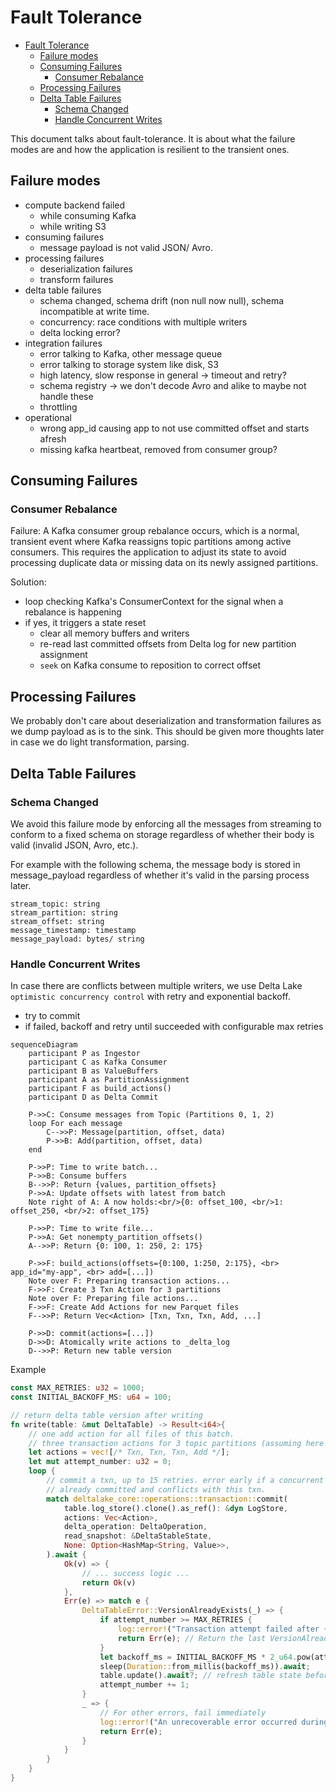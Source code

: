 # Fault Tolerance

<!-- TOC -->
* [Fault Tolerance](#fault-tolerance)
  * [Failure modes](#failure-modes)
  * [Consuming Failures](#consuming-failures)
    * [Consumer Rebalance](#consumer-rebalance)
  * [Processing Failures](#processing-failures)
  * [Delta Table Failures](#delta-table-failures)
    * [Schema Changed](#schema-changed)
    * [Handle Concurrent Writes](#handle-concurrent-writes)
<!-- TOC -->

This document talks about fault-tolerance. It is about what the failure modes are and how the application is resilient to the transient ones.

## Failure modes
- compute backend failed
    - while consuming Kafka
    - while writing S3
- consuming failures
  - message payload is not valid JSON/ Avro.
- processing failures
    - deserialization failures
    - transform failures
- delta table failures
  - schema changed, schema drift (non null now null), schema incompatible at write time.
  - concurrency: race conditions with multiple writers
  - delta locking error?
- integration failures
  - error talking to Kafka, other message queue
  - error talking to storage system like disk, S3
  - high latency, slow response in general -> timeout and retry?
  - schema registry -> we don't decode Avro and alike to maybe not handle these
  - throttling
- operational
  - wrong app_id causing app to not use committed offset and starts afresh
  - missing kafka heartbeat, removed from consumer group?

## Consuming Failures

### Consumer Rebalance
Failure: A Kafka consumer group rebalance occurs, which is a normal, transient event where Kafka reassigns topic partitions among active consumers. This requires the application to adjust its state to avoid processing duplicate data or missing data on its newly assigned partitions.

Solution:
- loop checking Kafka's ConsumerContext for the signal when a rebalance is happening
- if yes, it triggers a state reset
  - clear all memory buffers and writers
  - re-read last committed offsets from Delta log for new partition assignment
  - `seek` on Kafka consume to reposition to correct offset

## Processing Failures

We probably don't care about deserialization and transformation failures as we dump payload as is to the sink.
This should be given more thoughts later in case we do light transformation, parsing.

## Delta Table Failures

### Schema Changed
We avoid this failure mode by enforcing all the messages from streaming to 
conform to a fixed schema on storage regardless of whether
their body is valid (invalid JSON, Avro, etc.).

For example with the following schema, the message body is stored in message_payload
regardless of whether it's valid in the parsing process later.
``` 
stream_topic: string
stream_partition: string
stream_offset: string
message_timestamp: timestamp
message_payload: bytes/ string
```

### Handle Concurrent Writes

In case there are conflicts between multiple writers, we use Delta Lake `optimistic concurrency control` with retry and exponential backoff.
- try to commit
- if failed, backoff and retry until succeeded with configurable max retries

```mermaid
sequenceDiagram
    participant P as Ingestor
    participant C as Kafka Consumer
    participant B as ValueBuffers
    participant A as PartitionAssignment
    participant F as build_actions()
    participant D as Delta Commit

    P->>C: Consume messages from Topic (Partitions 0, 1, 2)
    loop For each message
        C-->>P: Message(partition, offset, data)
        P->>B: Add(partition, offset, data)
    end

    P->>P: Time to write batch...
    P->>B: Consume buffers
    B-->>P: Return {values, partition_offsets}
    P->>A: Update offsets with latest from batch
    Note right of A: A now holds:<br/>{0: offset_100, <br/>1: offset_250, <br/>2: offset_175}

    P->>P: Time to write file...
    P->>A: Get nonempty_partition_offsets()
    A-->>P: Return {0: 100, 1: 250, 2: 175}

    P->>F: build_actions(offsets={0:100, 1:250, 2:175}, <br> app_id="my-app", <br> add=[...])
    Note over F: Preparing transaction actions...
    F->>F: Create 3 Txn Action for 3 partitions
    Note over F: Preparing file actions...
    F->>F: Create Add Actions for new Parquet files
    F-->>P: Return Vec<Action> [Txn, Txn, Txn, Add, ...]

    P->>D: commit(actions=[...])
    D->>D: Atomically write actions to _delta_log
    D-->>P: Return new table version
```

Example
```rust 
const MAX_RETRIES: u32 = 1000;
const INITIAL_BACKOFF_MS: u64 = 100;

// return delta table version after writing
fn write(table: &mut DeltaTable) -> Result<i64>{
    // one add action for all files of this batch.
    // three transaction actions for 3 topic partitions (assuming here we have a topic with 3 partitions)
    let actions = vec![/* Txn, Txn, Txn, Add */];
    let mut attempt_number: u32 = 0;
    loop {
        // commit a txn, up to 15 retries. error early if a concurrent txn
        // already committed and conflicts with this txn.
        match deltalake_core::operations::transaction::commit(
            table.log_store().clone().as_ref(): &dyn LogStore,
            actions: Vec<Action>,
            delta_operation: DeltaOperation,
            read_snapshot: &DeltaStableState,
            None: Option<HashMap<String, Value>>,
        ).await {
            Ok(v) => {
                // ... success logic ...
                return Ok(v)
            },
            Err(e) => match e {
                DeltaTableError::VersionAlreadyExists(_) => {
                    if attempt_number >= MAX_RETRIES {
                        log::error!("Transaction attempt failed after {} retries.", MAX_RETRIES);
                        return Err(e); // Return the last VersionAlreadyExists error
                    }
                    let backoff_ms = INITIAL_BACKOFF_MS * 2_u64.pow(attempt_number);
                    sleep(Duration::from_millis(backoff_ms)).await;
                    table.update().await?; // refresh table state before next attempt
                    attempt_number += 1;
                }
                _ => {
                    // For other errors, fail immediately
                    log::error!("An unrecoverable error occurred during commit: {:?}", e);
                    return Err(e);
                }
            }
        }
    }
}
```